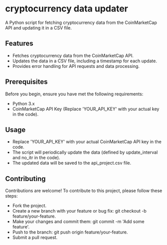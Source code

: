 # cryptocurrency data updater

A Python script for fetching cryptocurrency data from the CoinMarketCap API and updating it in a CSV file.

## Features

- Fetches cryptocurrency data from the CoinMarketCap API.
- Updates the data in a CSV file, including a timestamp for each update.
- Provides error handling for API requests and data processing.

## Prerequisites

Before you begin, ensure you have met the following requirements:

- Python 3.x
- CoinMarketCap API Key (Replace 'YOUR_API_KEY' with your actual key in the code).

## Usage
- Replace 'YOUR_API_KEY' with your actual CoinMarketCap API key in the code.
- The script will periodically update the data (defined by update_interval and no_itr in the code).
- The updated data will be saved to the api_project.csv file.

## Contributing
Contributions are welcome! To contribute to this project, please follow these steps:

- Fork the project.
- Create a new branch with your feature or bug fix: git checkout -b feature/your-feature.
- Make your changes and commit them: git commit -m 'Add some feature'.
- Push to the branch: git push origin feature/your-feature.
- Submit a pull request.
